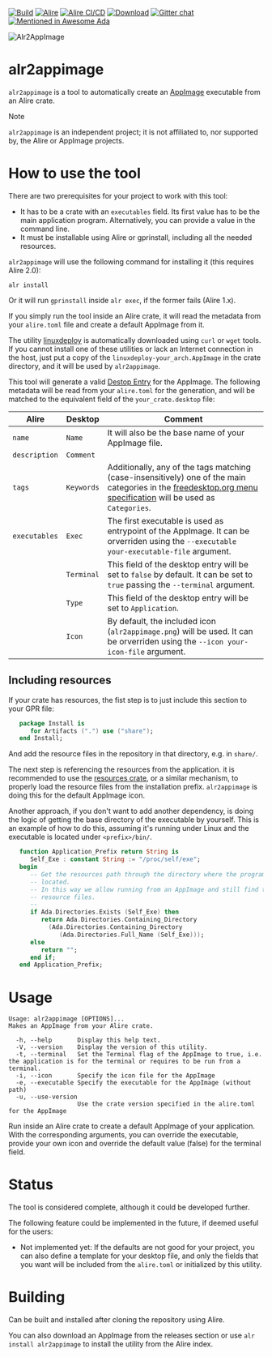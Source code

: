 [![Build](https://github.com/mgrojo/alr2appimage/actions/workflows/main.yml/badge.svg)](https://github.com/mgrojo/alr2appimage/actions/workflows/main.yml)
[![Alire](https://img.shields.io/endpoint?url=https://alire.ada.dev/badges/alr2appimage.json)](https://alire.ada.dev/crates/alr2appimage.html)
[![Alire CI/CD](https://img.shields.io/endpoint?url=https://alire-crate-ci.ada.dev/badges/alr2appimage.json)](https://alire-crate-ci.ada.dev/crates/alr2appimage.html)
[![Download][download-img]][download]
[![Gitter chat](https://badges.gitter.im/gitterHQ/gitter.png)](https://gitter.im/ada-lang/Lobby)
[![Mentioned in Awesome Ada](https://awesome.re/mentioned-badge.svg)](https://github.com/ohenley/awesome-ada)

  [download-img]: https://img.shields.io/github/downloads/mgrojo/alr2appimage/total.svg
  [download]: https://github.com/mgrojo/alr2appimage/releases
  
![Alr2AppImage](https://raw.githubusercontent.com/mgrojo/alr2appimage/master/share/alr2appimage/alr2appimage.png "alr2appimage icon")

# alr2appimage

`alr2appimage` is a tool to automatically create an
[AppImage](https://appimage.org/) executable from an Alire crate.

> [!NOTE]
> `alr2appimage` is an independent project; it is not
> affiliated to, nor supported by, the Alire or AppImage projects.

# How to use the tool

There are two prerequisites for your project to work with this tool:
- It has to be a crate with an `executables` field. Its first value
  has to be the main application program. Alternatively, you can
  provide a value in the command line.
- It must be installable using Alire or gprinstall, including all the
  needed resources.


`alr2appimage` will use the following command for installing it (this requires Alire 2.0):
```shell
alr install
```
Or it will run `gprinstall` inside `alr exec`, if the former fails (Alire 1.x).

If you simply run the tool inside an Alire crate, it will read the
metadata from your `alire.toml` file and create a default AppImage
from it.

The utility [linuxdeploy](https://github.com/linuxdeploy/linuxdeploy)
is automatically downloaded using `curl` or `wget` tools. If you
cannot install one of these utilities or lack an Internet connection in the
host, just put a copy of the `linuxdeploy-your_arch.AppImage` in the
crate directory, and it will be used by `alr2appimage`.

This tool will generate a valid [Destop Entry](https://specifications.freedesktop.org/desktop-entry-spec/latest/)
for the AppImage. The following metadata will be read from your
`alire.toml` for the generation, and will be matched to the equivalent
field of the `your_crate.desktop` file:

| Alire         | Desktop    | Comment                                                                                                                                                                                                                               |
|---------------|------------|---------------------------------------------------------------------------------------------------------------------------------------------------------------------------------------------------------------------------------------|
| `name`        | `Name`     | It will also be the base name of your AppImage file.                                                                                                                                                                                  |
| `description` | `Comment`  |                                                                                                                                                                                                                                       |
| `tags`        | `Keywords` | Additionally, any of the tags matching (case-insensitively) one of the main categories in the [freedesktop.org menu specification](https://specifications.freedesktop.org/menu-spec/menu-spec-1.0.html) will be used as `Categories`. |
| `executables` | `Exec`     | The first executable is used as entrypoint of the AppImage. It can be orverriden using the `--executable your-executable-file` argument.                                                                                              |
|               | `Terminal` | This field of the desktop entry will be set to `false` by default. It can be set to `true` passing the `--terminal` argument.                                                                                                         |
|               | `Type`     | This field of the desktop entry will be set to `Application`.                                                                                                                                                                         |
|               | `Icon`     | By default, the included icon (`alr2appimage.png`) will be used. It can be orverriden using the `--icon your-icon-file` argument.                                                                                                     |

## Including resources
If your crate has resources, the fist step is to just include this section to your GPR file:
```ada
   package Install is
      for Artifacts (".") use ("share");
   end Install;
```
And add the resource files in the repository in that directory, e.g. in `share/`.

The next step is referencing the resources from the application.  it
is recommended to use the
[resources crate](https://github.com/alire-project/resources),
or a similar mechanism, to properly load the resource files from the installation
prefix.  `alr2appimage` is doing this for the default AppImage icon.

Another approach, if you don't want to add another dependency, is
doing the logic of getting the base directory of the executable by
yourself. This is an example of how to do this, assuming it's running
under Linux and the executable is located under `<prefix>/bin/`.

```ada
   function Application_Prefix return String is
      Self_Exe : constant String := "/proc/self/exe";
   begin
      -- Get the resources path through the directory where the program is
      -- located.
      -- In this way we allow running from an AppImage and still find the
      -- resource files.
      --
      if Ada.Directories.Exists (Self_Exe) then
         return Ada.Directories.Containing_Directory
           (Ada.Directories.Containing_Directory
              (Ada.Directories.Full_Name (Self_Exe)));
      else
         return "";
      end if;
   end Application_Prefix;
```

# Usage
```
Usage: alr2appimage [OPTIONS]...
Makes an AppImage from your Alire crate.

  -h, --help       Display this help text.
  -V, --version    Display the version of this utility.
  -t, --terminal   Set the Terminal flag of the AppImage to true, i.e. the application is for the terminal or requires to be run from a terminal.
  -i, --icon       Specify the icon file for the AppImage
  -e, --executable Specify the executable for the AppImage (without path)
  -u, --use-version 
                   Use the crate version specified in the alire.toml for the AppImage
```

Run inside an Alire crate to create a default AppImage of your
application.  With the corresponding arguments, you can override the
executable, provide your own icon and override the default value
(false) for the terminal field.


# Status
The tool is considered complete, although it could be developed further.

The following feature could be implemented in the future, if deemed
useful for the users:
- Not implemented yet: If the defaults are not good for your
  project, you can also define a template for your desktop file, and
  only the fields that you want will be included from the `alire.toml`
  or initialized by this utility.

# Building
Can be built and installed after cloning the repository using Alire.

You can also download an AppImage from the releases section or use
`alr install alr2appimage` to install the utility from the Alire index.
